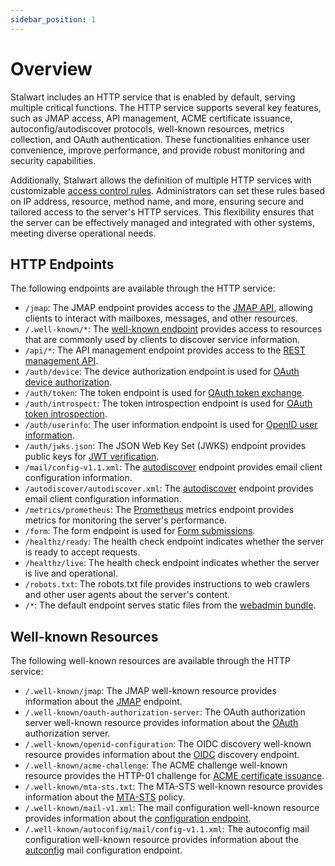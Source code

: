 ```yaml
---
sidebar_position: 1
---
```


# Overview

Stalwart includes an HTTP service that is enabled by default, serving multiple critical functions. The HTTP service supports several key features, such as JMAP access, API management, ACME certificate issuance, autoconfig/autodiscover protocols, well-known resources, metrics collection, and OAuth authentication. These functionalities enhance user convenience, improve performance, and provide robust monitoring and security capabilities.

Additionally, Stalwart allows the definition of multiple HTTP services with customizable [access control rules](/docs/server/http/access-control). Administrators can set these rules based on IP address, resource, method name, and more, ensuring secure and tailored access to the server's HTTP services. This flexibility ensures that the server can be effectively managed and integrated with other systems, meeting diverse operational needs.

## HTTP Endpoints

The following endpoints are available through the HTTP service:

- `/jmap`: The JMAP endpoint provides access to the [JMAP API](/docs/jmap/overview), allowing clients to interact with mailboxes, messages, and other resources.
- `/.well-known/*`: The [well-known endpoint](#well-known-resources) provides access to resources that are commonly used by clients to discover service information.
- `/api/*`: The API management endpoint provides access to the [REST management API](/docs/api/management/overview).
- `/auth/device`: The device authorization endpoint is used for [OAuth device authorization](/docs/auth/oauth/overview).
- `/auth/token`: The token endpoint is used for [OAuth token exchange](/docs/auth/oauth/overview).
- `/auth/introspect`: The token introspection endpoint is used for [OAuth token introspection](/docs/auth/oauth/endpoints#authintrospect).
- `/auth/userinfo`: The user information endpoint is used for [OpenID user information](/docs/auth/openid/endpoints#authuserinfo).
- `/auth/jwks.json`: The JSON Web Key Set (JWKS) endpoint provides public keys for [JWT verification](/docs/auth/openid/endpoints#authjwksjson).
- `/mail/config-v1.1.xml`: The [autodiscover](/docs/server/autoconfig) endpoint provides email client configuration information.
- `/autodiscover/autodiscover.xml`: The [autodiscover](/docs/server/autoconfig) endpoint provides email client configuration information.
- `/metrics/prometheus`: The [Prometheus](/docs/telemetry/metrics/prometheus) metrics endpoint provides metrics for monitoring the server's performance.
- `/form`: The form endpoint is used for [Form submissions](/docs/server/form-submission).
- `/healthz/ready`: The health check endpoint indicates whether the server is ready to accept requests.
- `/healthz/live`: The health check endpoint indicates whether the server is live and operational.
- `/robots.txt`: The robots.txt file provides instructions to web crawlers and other user agents about the server's content.
- `/*`: The default endpoint serves static files from the [webadmin bundle](/docs/management/webadmin/overview).

## Well-known Resources

The following well-known resources are available through the HTTP service:

- `/.well-known/jmap`: The JMAP well-known resource provides information about the [JMAP](/docs/jmap/overview) endpoint. 
- `/.well-known/oauth-authorization-server`: The OAuth authorization server well-known resource provides information about the [OAuth](/docs/auth/oauth/overview) authorization server.
- `/.well-known/openid-configuration`: The OIDC discovery well-known resource provides information about the [OIDC](/docs/auth/openid/overview) discovery endpoint.
- `/.well-known/acme-challenge`: The ACME challenge well-known resource provides the HTTP-01 challenge for [ACME certificate issuance](/docs/server/tls/acme/challenges#http-01).
- `/.well-known/mta-sts.txt`: The MTA-STS well-known resource provides information about the [MTA-STS](/docs/smtp/transport-security/mta-sts) policy.
- `/.well-known/mail-v1.xml`: The mail configuration well-known resource provides information about the [configuration endpoint](/docs/server/autoconfig).
- `/.well-known/autoconfig/mail/config-v1.1.xml`: The autoconfig mail configuration well-known resource provides information about the [autconfig](/docs/server/autoconfig) mail configuration endpoint.
